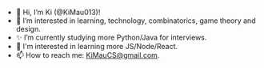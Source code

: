 - 👋 Hi, I’m Ki (@KiMau013)!
- 👀 I’m interested in learning, technology, combinatorics, game theory and design.
- ✨ I’m currently studying more Python/Java for interviews.
- 🌱 I'm interested in learning more JS/Node/React.
- 📫 How to reach me: KiMauCS@gmail.com.

<!---
KiMau013/KiMau013 is a ✨ special ✨ repository because its `README.md` (this file) appears on your GitHub profile.
You can click the Preview link to take a look at your changes.
--->

